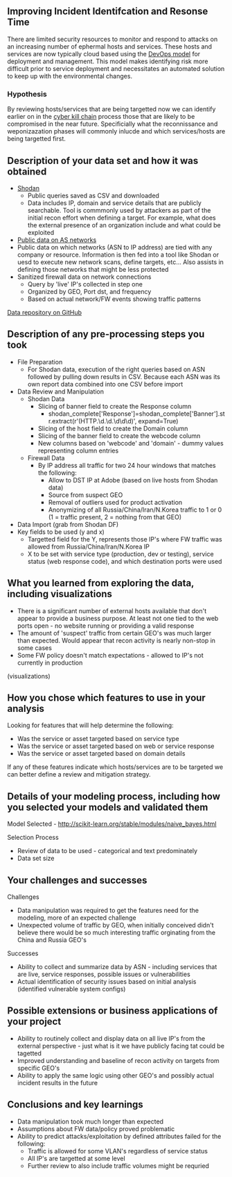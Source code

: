 
## Improving Incident Identifcation and Resonse Time
There are limited security resources to monitor and respond to attacks on an increasing number of ephermal hosts and services. These hosts and services are now typically cloud based using the [DevOps model](https://en.wikipedia.org/wiki/DevOps) for deployment and management. This model makes identifying risk more difficult prior to service deployment and necessitates an automated solution to keep up with the environmental changes. 

### Hypothesis
By reviewing hosts/services that are being targetted now we can identify earlier on in the [cyber kill chain](https://en.wikipedia.org/wiki/Kill_chain) process those that are likely to be compromised in the near future. Specificially what the reconnissance and weponizazation phases will commonly inlucde and which services/hosts are being targetted first. 

## Description of your data set and how it was obtained
* [Shodan](https://www.shodan.io/)
  * Public queries saved as CSV and downloaded
  * Data includes IP, domain and service details that are publicly searchable. Tool is commmonly used by attackers as part of the initial recon effort when defining a target. For example, what does the external presence of an organization include and what could be exploited
* [Public data on AS networks](https://en.wikipedia.org/wiki/Autonomous_system_(Internet))
 * Public data on which networks (ASN to IP address) are tied with any company or resource. Information is then fed into a tool like Shodan or uesd to execute new network scans, define targets, etc... Also assists in defining those networks that might be less protected
* Sanitized firewall data on network connections
  * Query by 'live' IP's collected in step one
  * Organized by GEO, Port dst, and frequency
  * Based on actual network/FW events showing traffic patterns

[Data repository on GitHub](https://github.com/dsarona/ds_class/tree/master/Project/data)

## Description of any pre-processing steps you took
* File Preparation
  * For Shodan data, execution of the right queries based on ASN followed by pulling down results in CSV. Because each ASN was its own report data combined into one CSV before import
* Data Review and Manipulation
  * Shodan Data
    * Slicing of banner field to create the Response column
       * shodan_complete['Response']=shodan_complete['Banner'].str.extract(r'(HTTP.\d.\d.\d\d\d)', expand=True)
    * Slicing of the host field to create the Domain column
    * Slicing of the banner field to create the webcode column
    * New columns based on 'webcode' and 'domain' - dummy values representing column entries
  * Firewall Data
    * By IP address all traffic for two 24 hour windows that matches the following:
        * Allow to DST IP at Adobe (based on live hosts from Shodan data)
        * Source from suspect GEO
        * Removal of outliers used for product activation
        * Anonymizing of all Russia/China/Iran/N.Korea traffic to 1 or 0 (1 = traffic present, 2 = nothing from that GEO)
* Data Import (grab from Shodan DF)
* Key fields to be used (y and x)
   * Targetted field for the Y, represents those IP's where FW traffic was allowed from Russia/China/Iran/N.Korea IP
   * X to be set with service type (production, dev or testing), service status (web response code), and which destination ports were used 

## What you learned from exploring the data, including visualizations
* There is a significant number of external hosts available that don't appear to provide a business purpose. At least not one tied to the web ports open - no website running or providing a valid response
* The amount of 'suspect' traffic from certain GEO's was much larger than expected. Would appear that recon activity is nearly non-stop in some cases
* Some FW policy doesn't match expectations - allowed to IP's not currently in production

(visualizations)

## How you chose which features to use in your analysis
Looking for features that will help determine the following:
* Was the service or asset targeted based on service type
* Was the service or asset targeted based on web or service response
* Was the service or asset targeted based on domain details 

If any of these features indicate which hosts/services are to be targeted we can better define a review and mitigation strategy. 

## Details of your modeling process, including how you selected your models and validated them
Model Selected - http://scikit-learn.org/stable/modules/naive_bayes.html

Selection Process
* Review of data to be used - categorical and text predominately
* Data set size 

## Your challenges and successes
Challenges
* Data manipulation was required to get the features need for the modeling, more of an expected challenge
* Unexpected volume of traffic by GEO, when initially conceived didn't believe there would be so much interesting traffic orginating from the China and Russia GEO's

Successes
* Ability to collect and summarize data by ASN - including services that are live, service responses, possible issues or vulnerabilities
* Actual identification of security issues based on initial analysis (identified vulnerable system configs)

## Possible extensions or business applications of your project
* Ability to routinely collect and display data on all live IP's from the external perspective - just what is it we have publicly facing tat could be tagetted
* Improved understanding and baseline of recon activity on targets from specific GEO's
* Ability to apply the same logic using other GEO's and possibly actual incident results in the future

## Conclusions and key learnings
* Data manipulation took much longer than expected
* Assumptions about FW data/policy proved problematic
* Ability to predict attacks/exploitation by defined attributes failed for the following:
  * Traffic is allowed for some VLAN's regardless of service status
  * All IP's are targetted at some level
  * Further review to also include traffic volumes might be requried
